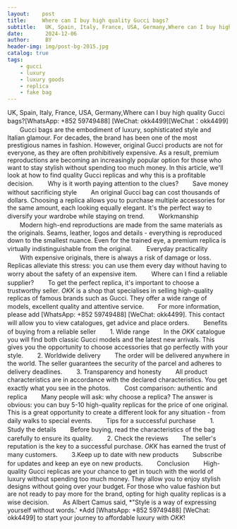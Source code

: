 ```yaml
---
layout:    post   
title:     Where can I buy high quality Gucci bags?
subtitle:   UK, Spain, Italy, France, USA, Germany,Where can I buy high quality Gucci bags?  #副标题
date:       2024-12-06 
author:     BY 
header-img: img/post-bg-2015.jpg 
catalog: true 
tags:
    - gucci
    - luxury
    - luxury goods
    - replica
    - fake bag
---
```


UK, Spain, Italy, France, USA, Germany,Where can I buy high quality Gucci bags?[WhatsApp: +852 59749488] [WeChat: okk4499][WeChat：okk4499]
　　Gucci bags are the embodiment of luxury, sophisticated style and Italian glamour. For decades, the brand has been one of the most prestigious names in fashion. However, original Gucci products are not for everyone, as they are often prohibitively expensive. As a result, premium reproductions are becoming an increasingly popular option for those who want to stay stylish without spending too much money. In this article, we'll look at how to find quality Gucci replicas and why this is a profitable decision.
　　Why is it worth paying attention to the clues?
　　Save money without sacrificing style
　　An original Gucci bag can cost thousands of dollars. Choosing a replica allows you to purchase multiple accessories for the same amount, each looking equally elegant. It's the perfect way to diversify your wardrobe while staying on trend.
　　Workmanship
　　Modern high-end reproductions are made from the same materials as the originals. Seams, leather, logos and details - everything is reproduced down to the smallest nuance. Even for the trained eye, a premium replica is virtually indistinguishable from the original.
　　Everyday practicality
　　With expensive originals, there is always a risk of damage or loss. Replicas alleviate this stress: you can use them every day without having to worry about the safety of an expensive item.
　　Where can I find a reliable supplier?
　　To get the perfect replica, it's important to choose a trustworthy seller. *OKK* is a shop that specialises in selling high-quality replicas of famous brands such as Gucci. They offer a wide range of models, excellent quality and attentive service.
　　For more information, please add [WhatsApp: +852 59749488] [WeChat: okk4499]. This contact will allow you to view catalogues, get advice and place orders.
　　Benefits of buying from a reliable seller
　　1. Wide range
　　In the *OKK* catalogue you will find both classic Gucci models and the latest new arrivals. This gives you the opportunity to choose accessories that go perfectly with your style.
　　2. Worldwide delivery
　　The order will be delivered anywhere in the world. The seller guarantees the security of the parcel and adheres to delivery deadlines.
　　3. Transparency and honesty
　　All product characteristics are in accordance with the declared characteristics. You get exactly what you see in the photos.
　　Cost comparison: authentic and replica
　　Many people will ask: why choose a replica? The answer is obvious: you can buy 5-10 high-quality replicas for the price of one original. This is a great opportunity to create a different look for any situation - from daily walks to special events.
　　Tips for a successful purchase
　　1. Study the details
　　Before buying, read the characteristics of the bag carefully to ensure its quality.
　　2. Check the reviews
　　The seller's reputation is the key to a successful purchase. *OKK* has earned the trust of many customers.
　　3.Keep up to date with new products
　　Subscribe for updates and keep an eye on new products.
　　Conclusion
　　High-quality Gucci replicas are your chance to get in touch with the world of luxury without spending too much money. They allow you to enjoy stylish designs without going over your budget. For those who value fashion but are not ready to pay more for the brand, opting for high quality replicas is a wise decision.
　　As Albert Camus said, *"Style is a way of expressing yourself without words.’ *Add [WhatsApp: +852 59749488] [WeChat: okk4499] to start your journey to affordable luxury with *OKK*!
  
